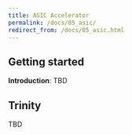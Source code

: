 ```yaml
---
title: ASIC Accelerator
permalink: /docs/05_asic/
redirect_from: /docs/05_asic.html
---
```


## Getting started

**Introduction**:  TBD

## Trinity

TBD